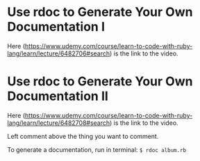 # Use rdoc to Generate Your Own Documentation I
Here (https://www.udemy.com/course/learn-to-code-with-ruby-lang/learn/lecture/6482706#search) is the link to the video.

# Use rdoc to Generate Your Own Documentation II
Here (https://www.udemy.com/course/learn-to-code-with-ruby-lang/learn/lecture/6482708#search) is the link to the video.

Left comment above the thing you want to comment.

To generate a documentation, run in terminal: `$ rdoc album.rb`
